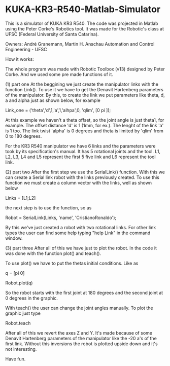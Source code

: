 # KUKA-KR3-R540-Matlab-Simulator
This is a simulator of KUKA KR3 R540. The code was projected in Matlab using the Peter Corke's Robotics tool. It was made for the Robotic's class at UFSC (Federal University of Santa Catarina). 

Owners: André Granemann, Martin H. Anschau
Automation and Control Engineering - UFSC

How it works:

The whole program was made with Robotic Toolbox (v13) designed by Peter Corke. And we used some pre made functions of it. 

(1) part one
At the beggining we just create the manipulator links with the function Link(). To use it we have to get the Denavit Hartenberg parameters of the manipulator. By this, to create the link we put parameters like theta, d, a and alpha just as shown below, for example

Link_one = ('theta','d',1,'a',1,'alhpa',0, 'qlim', [0 pi ]);

At this example we haven't a theta offset, so the joint angle is just theta1, for example. The offset distance 'd' is 1 (1mm, for ex.). The lenght of the link 'a' is 1 too. The link twist 'alpha' is 0 degrees and theta is limited by 'qlim' from 0 to 180 degrees.

For the KR3 R540 manipulator we have 6 links and the parameters were took by its specification's manual. It has 5 rotational joints and the tool. L1, L2, L3, L4 and L5 represent the first 5 five link and L6 represent the tool link. 

(2) part two
After the first step we use the SerialLink() function. With this we can create a Serial link robot with the links previously created. To use this function we must create a column vector with the links, well as shown below

Links = [L1;L2]

the next step is to use the function, so as

Robot = SerialLink(Links, 'name', 'CristianoRonaldo');

By this we've just created a robot with two rotational links. For other link types the user can find some help typing "help Link" in the command window.

(3) part three
After all of this we have just to plot the robot. In the code it was done with the function plot() and teach(). 

To use plot() we have to put the thetas initial conditions. Like as

q = [pi 0]

Robot.plot(q)

So the robot starts with the first joint at 180 degrees and the second joint at 0 degrees in the graphic.

With teach() the user can change the joint angles manually. To plot the graphic just type 

Robot.teach

After all of this we revert the axes Z and Y. It's made because of some Denavit Hartenberg parameters of the manipulator like the -20 a's of the first link. Without this inversions the robot is plotted upside down and it's not interesting.

Have fun.

